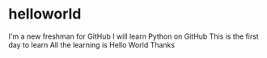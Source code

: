 # helloworld

I'm a new freshman for GitHub
I will learn Python on GitHub
This is the first day to learn 
All the learning is Hello World
Thanks
